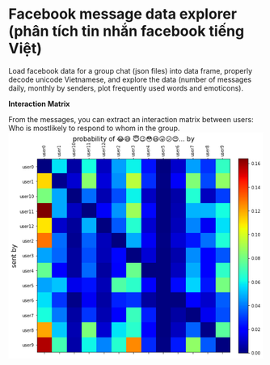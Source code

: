 # Facebook message data explorer (phân tích tin nhắn facebook tiếng Việt)

Load facebook data for a group chat (json files) into data frame, properly decode unicode Vietnamese, and explore the data (number of messages daily, monthly by senders, plot frequently used words and emoticons). 

**Interaction Matrix**

From the messages, you can extract an interaction matrix between users: Who is mostlikely to respond to whom in the group.
![](https://github.com/quynhneo/facebook-message-data-explorer/blob/master/interaction.png)

